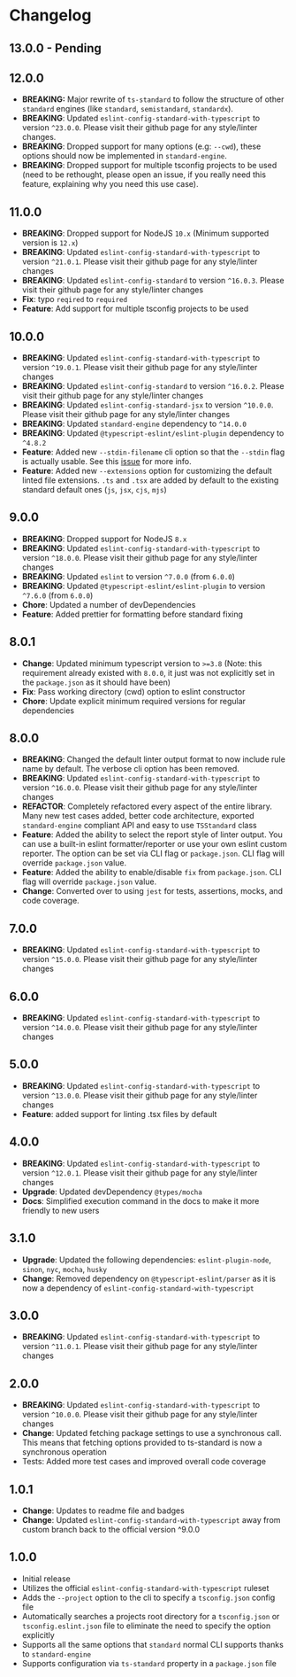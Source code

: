 # Changelog

## 13.0.0 - Pending

## 12.0.0

- **BREAKING:** Major rewrite of `ts-standard` to follow the structure of other `standard` engines (like `standard`, `semistandard`, `standardx`).
- **BREAKING**: Updated `eslint-config-standard-with-typescript` to version `^23.0.0`. Please visit their github page for any style/linter changes.
- **BREAKING**: Dropped support for many options (e.g: `--cwd`), these options should now be implemented in `standard-engine`.
- **BREAKING**: Dropped support for multiple tsconfig projects to be used (need to be rethought, please open an issue, if you really need this feature, explaining why you need this use case).

## 11.0.0

- **BREAKING**: Dropped support for NodeJS `10.x` (Minimum supported version is `12.x`)
- **BREAKING**: Updated `eslint-config-standard-with-typescript` to version `^21.0.1`. Please visit
their github page for any style/linter changes
- **BREAKING**: Updated `eslint-config-standard` to version `^16.0.3`. Please visit
their github page for any style/linter changes
- **Fix**: typo `reqired` to `required`
- **Feature**: Add support for multiple tsconfig projects to be used

## 10.0.0

- **BREAKING**: Updated `eslint-config-standard-with-typescript` to version `^19.0.1`. Please visit
their github page for any style/linter changes
- **BREAKING**: Updated `eslint-config-standard` to version `^16.0.2`. Please visit
their github page for any style/linter changes
- **BREAKING**: Updated `eslint-config-standard-jsx` to version `^10.0.0`. Please visit
their github page for any style/linter changes
- **BREAKING**: Updated `standard-engine` dependency to `^14.0.0`
- **BREAKING**: Updated `@typescript-eslint/eslint-plugin` dependency to `^4.8.2`
- **Feature**: Added new `--stdin-filename` cli option so that the `--stdin` flag is actually usable.
See this [issue](https://github.com/typescript-eslint/typescript-eslint/issues/885) for more info.
- **Feature**: Added new `--extensions` option for customizing the default linted file extensions.
`.ts` and `.tsx` are added by default to the existing standard default ones (`js`, `jsx`, `cjs`, `mjs`)

## 9.0.0

- **BREAKING**: Dropped support for NodeJS `8.x`
- **BREAKING**: Updated `eslint-config-standard-with-typescript` to version `^18.0.0`. Please visit
their github page for any style/linter changes
- **BREAKING**: Updated `eslint` to version `^7.0.0` (from `6.0.0`)
- **BREAKING**: Updated `@typescript-eslint/eslint-plugin` to version `^7.6.0` (from `6.0.0`)
- **Chore**: Updated a number of devDependencies
- **Feature**: Added prettier for formatting before standard fixing

## 8.0.1

- **Change**: Updated minimum typescript version to `>=3.8` (Note: this requirement already existed
with `8.0.0`, it just was not explicitly set in the `package.json` as it should have been)
- **Fix**: Pass working directory (cwd) option to eslint constructor
- **Chore**: Update explicit minimum required versions for regular dependencies

## 8.0.0

- **BREAKING**: Changed the default linter output format to now include rule name by default. The
verbose cli option has been removed.
- **BREAKING**: Updated `eslint-config-standard-with-typescript` to version `^16.0.0`. Please visit
their github page for any style/linter changes
- **REFACTOR**: Completely refactored every aspect of the entire library. Many new test cases added,
better code architecture, exported `standard-engine` compliant API and easy to use `TSStandard` class
- **Feature**: Added the ability to select the report style of linter output. You can use a
built-in eslint formatter/reporter or use your own eslint custom reporter. The option can be set via
CLI flag or `package.json`. CLI flag will override `package.json` value.
- **Feature**: Added the ability to enable/disable `fix` from `package.json`. CLI flag
will override `package.json` value.
- **Change**: Converted over to using `jest` for tests, assertions, mocks, and code coverage.

## 7.0.0

- **BREAKING**: Updated `eslint-config-standard-with-typescript` to version `^15.0.0`. Please visit
their github page for any style/linter changes

## 6.0.0

- **BREAKING**: Updated `eslint-config-standard-with-typescript` to version `^14.0.0`. Please visit
their github page for any style/linter changes

## 5.0.0

- **BREAKING**: Updated `eslint-config-standard-with-typescript` to version `^13.0.0`. Please visit
their github page for any style/linter changes
- **Feature**: added support for linting .tsx files by default

## 4.0.0

- **BREAKING**: Updated `eslint-config-standard-with-typescript` to version `^12.0.1`. Please visit
their github page for any style/linter changes
- **Upgrade**: Updated devDependency `@types/mocha`
- **Docs**: Simplified execution command in the docs to make it more friendly to new users

## 3.1.0

- **Upgrade**: Updated the following dependencies: `eslint-plugin-node`, `sinon`, `nyc`, `mocha`, `husky`
- **Change**: Removed dependency on `@typescript-eslint/parser` as it is now a dependency of
`eslint-config-standard-with-typescript`

## 3.0.0

- **BREAKING**: Updated `eslint-config-standard-with-typescript` to version `^11.0.1`. Please visit
their github page for any style/linter changes

## 2.0.0

- **BREAKING**: Updated `eslint-config-standard-with-typescript` to version `^10.0.0`. Please visit
their github page for any style/linter changes
- **Change**: Updated fetching package settings to use a synchronous call. This means that fetching
options provided to ts-standard is now a synchronous operation
- Tests: Added more test cases and improved overall code coverage

## 1.0.1

- **Change**: Updates to readme file and badges
- **Change**: Updated `eslint-config-standard-with-typescript` away from custom branch back to the
official version ^9.0.0

## 1.0.0

- Initial release
- Utilizes the official `eslint-config-standard-with-typescript` ruleset
- Adds the `--project` option to the cli to specify a `tsconfig.json` config file
- Automatically searches a projects root directory for a `tsconfig.json` or `tsconfig.eslint.json` file to
eliminate the need to specify the option explicitly
- Supports all the same options that `standard` normal CLI supports thanks to `standard-engine`
- Supports configuration via `ts-standard` property in a `package.json` file
